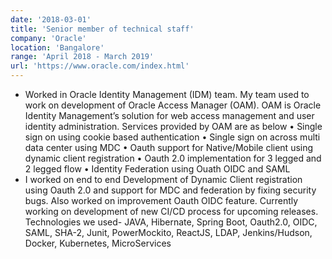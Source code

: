 ```yaml
---
date: '2018-03-01'
title: 'Senior member of technical staff'
company: 'Oracle'
location: 'Bangalore'
range: 'April 2018 - March 2019'
url: 'https://www.oracle.com/index.html'
---
```


- Worked in Oracle Identity Management (IDM) team. My team used to work on development of Oracle Access Manager (OAM). OAM is Oracle Identity Management’s solution for web access management and user identity administration. Services provided by OAM are as below
• Single sign on using cookie based authentication
• Single sign on across multi data center using MDC
• Oauth support for Native/Mobile client using dynamic client registration
• Oauth 2.0 implementation for 3 legged and 2 legged flow
• Identity Federation using Ouath OIDC and SAML
- I worked on end to end Development of Dynamic Client registration using Oauth 2.0 and support for MDC and federation by fixing security bugs. Also worked on improvement Oauth OIDC feature. Currently working on development of new CI/CD process for upcoming releases. Technologies we used- JAVA, Hibernate, Spring Boot, Oauth2.0, OIDC, SAML, SHA-2, Junit, PowerMockito, ReactJS, LDAP, Jenkins/Hudson, Docker, Kubernetes, MicroServices